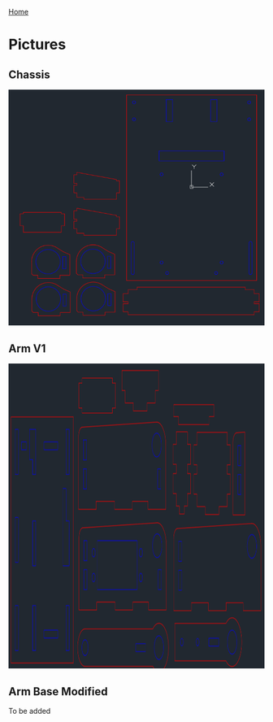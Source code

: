 [Home](main)

# Pictures
## Chassis
<img src="../../images/dwg/chassis.png" alt="Screenshot" width="600"/>

## Arm V1
<img src="../../images/dwg/arm.png" alt="Screenshot" height="600"/>

## Arm Base Modified
To be added